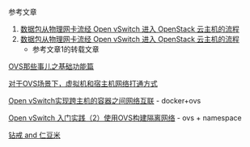 参考文章

1. [数据包从物理网卡流经 Open vSwitch 进入 OpenStack 云主机的流程](https://bbs.huaweicloud.com/blogs/292024)
2. [数据包从物理网卡流经 Open vSwitch 进入 OpenStack 云主机的流程](https://blog.csdn.net/Jmilk/article/details/98967854)
    - 参考文章1的转载文章

[OVS那些事儿之基础功能篇](https://blog.csdn.net/liushen0916/article/details/52579104)

[对于OVS场景下，虚拟机和宿主机网络打通方式](https://blog.csdn.net/dhRainer/article/details/86162977)

[Open vSwitch实现跨主机的容器之间网络互联](https://www.cnblogs.com/Gmiaomiao/p/14320963.html)
    - docker+ovs

[Open vSwitch 入门实践（2）使用OVS构建隔离网络](https://zhuanlan.zhihu.com/p/336692269)
    - ovs + namespace

[钻戒 and 仁豆米](https://dactylist67.rssing.com/chan-63388934/all_p1.html)

